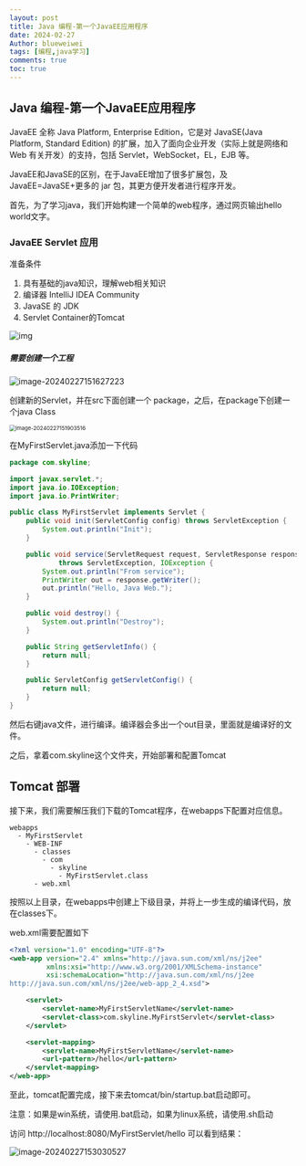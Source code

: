 ```yaml
---
layout: post
title: Java 编程-第一个JavaEE应用程序
date: 2024-02-27
Author: blueweiwei 
tags: [编程,java学习]
comments: true
toc: true
---
```


## Java 编程-第一个JavaEE应用程序

JavaEE 全称 Java Platform, Enterprise Edition，它是对 JavaSE(Java Platform, Standard Edition) 的扩展，加入了面向企业开发（实际上就是网络和 Web 有关开发）的支持，包括 Servlet，WebSocket，EL，EJB 等。

JavaEE和JavaSE的区别，在于JavaEE增加了很多扩展包，及JavaEE=JavaSE+更多的 jar 包，其更方便开发者进行程序开发。

首先，为了学习java，我们开始构建一个简单的web程序，通过网页输出hello world文字。

### JavaEE Servlet 应用

准备条件

1. 具有基础的java知识，理解web相关知识
2. 编译器 IntelliJ IDEA Community
3. JavaSE 的 JDK
4. Servlet Container的Tomcat

![img](https://s2.loli.net/2024/02/27/csWS2namQxFgO56.jpg)

##### 需要创建一个工程

![image-20240227151627223](https://s2.loli.net/2024/02/27/DnVrqe1UyjQszOL.png)

创建新的Servlet，并在src下面创建一个 package，之后，在package下创建一个java Class

<img src="https://s2.loli.net/2024/02/27/ixfJyKd8Iq3Bkuh.png" alt="image-20240227151903516" style="zoom: 67%;" />

在MyFirstServlet.java添加一下代码

```java
package com.skyline;

import javax.servlet.*;
import java.io.IOException;
import java.io.PrintWriter;

public class MyFirstServlet implements Servlet {
    public void init(ServletConfig config) throws ServletException {
        System.out.println("Init");
    }

    public void service(ServletRequest request, ServletResponse response)
            throws ServletException, IOException {
        System.out.println("From service");
        PrintWriter out = response.getWriter();
        out.println("Hello, Java Web.");
    }

    public void destroy() {
        System.out.println("Destroy");
    }

    public String getServletInfo() {
        return null;
    }

    public ServletConfig getServletConfig() {
        return null;
    }
}
```

然后右键java文件，进行编译。编译器会多出一个out目录，里面就是编译好的文件。

之后，拿着com.skyline这个文件夹，开始部署和配置Tomcat

## Tomcat 部署

接下来，我们需要解压我们下载的Tomcat程序，在webapps下配置对应信息。

```
webapps
  - MyFirstServlet
    - WEB-INF
      - classes
        - com
          - skyline
            - MyFirstServlet.class
      - web.xml
```

按照以上目录，在webapps中创建上下级目录，并将上一步生成的编译代码，放在classes下。

web.xml需要配置如下

```xml
<?xml version="1.0" encoding="UTF-8"?>
<web-app version="2.4" xmlns="http://java.sun.com/xml/ns/j2ee"
         xmlns:xsi="http://www.w3.org/2001/XMLSchema-instance"
         xsi:schemaLocation="http://java.sun.com/xml/ns/j2ee
http://java.sun.com/xml/ns/j2ee/web-app_2_4.xsd">

    <servlet>
        <servlet-name>MyFirstServletName</servlet-name>
        <servlet-class>com.skyline.MyFirstServlet</servlet-class>
    </servlet>

    <servlet-mapping>
        <servlet-name>MyFirstServletName</servlet-name>
        <url-pattern>/hello</url-pattern>
    </servlet-mapping>
</web-app>
```



至此，tomcat配置完成，接下来去tomcat/bin/startup.bat启动即可。

注意：如果是win系统，请使用.bat启动，如果为linux系统，请使用.sh启动

访问 http://localhost:8080/MyFirstServlet/hello 可以看到结果：

![image-20240227153030527](https://s2.loli.net/2024/02/27/VUwcBLKOM1mt2vI.png)